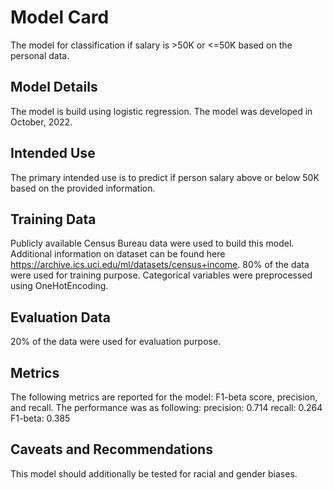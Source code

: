 # Model Card
The model for classification if salary is >50K or <=50K based on the personal data.

## Model Details
The model is build using logistic regression. The model was developed in October, 2022.

## Intended Use
The primary intended use is to predict if person salary above or below 50K based on the provided information.

## Training Data
Publicly available Census Bureau data were used to build this model. Additional information on dataset can be found
here https://archive.ics.uci.edu/ml/datasets/census+income. 80% of the data were used for training purpose.
Categorical variables were preprocessed using OneHotEncoding.

## Evaluation Data
20% of the data were used for evaluation purpose.

## Metrics
The following metrics are reported for the model: F1-beta score, precision, and recall.
The performance was as following:
precision: 0.714
recall: 0.264
F1-beta: 0.385


## Caveats and Recommendations
This model should additionally be tested for racial and gender biases.
